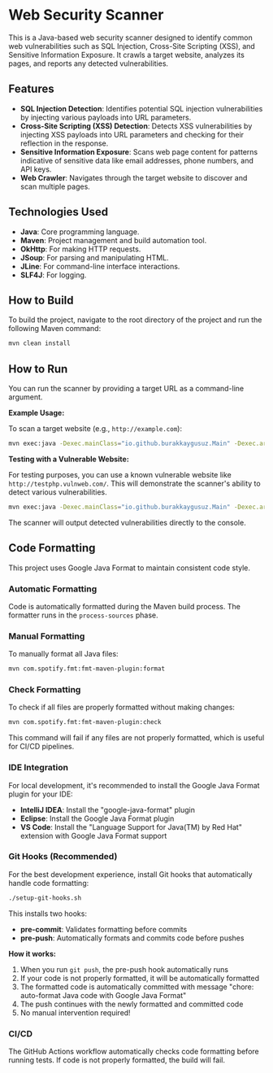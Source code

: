 # Web Security Scanner

This is a Java-based web security scanner designed to identify common web vulnerabilities such as SQL Injection, Cross-Site Scripting (XSS), and Sensitive Information Exposure. It crawls a target website, analyzes its pages, and reports any detected vulnerabilities.

## Features

- **SQL Injection Detection**: Identifies potential SQL injection vulnerabilities by injecting various payloads into URL parameters.
- **Cross-Site Scripting (XSS) Detection**: Detects XSS vulnerabilities by injecting XSS payloads into URL parameters and checking for their reflection in the response.
- **Sensitive Information Exposure**: Scans web page content for patterns indicative of sensitive data like email addresses, phone numbers, and API keys.
- **Web Crawler**: Navigates through the target website to discover and scan multiple pages.

## Technologies Used

- **Java**: Core programming language.
- **Maven**: Project management and build automation tool.
- **OkHttp**: For making HTTP requests.
- **JSoup**: For parsing and manipulating HTML.
- **JLine**: For command-line interface interactions.
- **SLF4J**: For logging.

## How to Build

To build the project, navigate to the root directory of the project and run the following Maven command:

```bash
mvn clean install
```

## How to Run

You can run the scanner by providing a target URL as a command-line argument.

**Example Usage:**

To scan a target website (e.g., `http://example.com`):

```bash
mvn exec:java -Dexec.mainClass="io.github.burakkaygusuz.Main" -Dexec.args="http://example.com"
```

**Testing with a Vulnerable Website:**

For testing purposes, you can use a known vulnerable website like `http://testphp.vulnweb.com/`. This will demonstrate the scanner's ability to detect various vulnerabilities.

```bash
mvn exec:java -Dexec.mainClass="io.github.burakkaygusuz.Main" -Dexec.args="http://testphp.vulnweb.com/"
```

The scanner will output detected vulnerabilities directly to the console.

## Code Formatting

This project uses Google Java Format to maintain consistent code style.

### Automatic Formatting

Code is automatically formatted during the Maven build process. The formatter runs in the `process-sources` phase.

### Manual Formatting

To manually format all Java files:

```bash
mvn com.spotify.fmt:fmt-maven-plugin:format
```

### Check Formatting

To check if all files are properly formatted without making changes:

```bash
mvn com.spotify.fmt:fmt-maven-plugin:check
```

This command will fail if any files are not properly formatted, which is useful for CI/CD pipelines.

### IDE Integration

For local development, it's recommended to install the Google Java Format plugin for your IDE:

- **IntelliJ IDEA**: Install the "google-java-format" plugin
- **Eclipse**: Install the Google Java Format plugin
- **VS Code**: Install the "Language Support for Java(TM) by Red Hat" extension with Google Java Format support

### Git Hooks (Recommended)

For the best development experience, install Git hooks that automatically handle code formatting:

```bash
./setup-git-hooks.sh
```

This installs two hooks:
- **pre-commit**: Validates formatting before commits
- **pre-push**: Automatically formats and commits code before pushes

**How it works:**
1. When you run `git push`, the pre-push hook automatically runs
2. If your code is not properly formatted, it will be automatically formatted
3. The formatted code is automatically committed with message "chore: auto-format Java code with Google Java Format"
4. The push continues with the newly formatted and committed code
5. No manual intervention required!

### CI/CD

The GitHub Actions workflow automatically checks code formatting before running tests. If code is not properly formatted, the build will fail.
